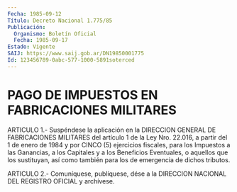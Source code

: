```yaml
---
Fecha: 1985-09-12
Título: Decreto Nacional 1.775/85
Publicación:
  Organismo: Boletín Oficial
  Fecha: 1985-09-17
Estado: Vigente
SAIJ: https://www.saij.gob.ar/DN19850001775
Id: 123456789-0abc-577-1000-5891soterced
---
```

# PAGO DE IMPUESTOS EN FABRICACIONES MILITARES

<a id="1"></a>
ARTICULO  1.-  Suspéndese  la aplicación en la DIRECCION GENERAL DE FABRICACIONES MILITARES del  artículo  1  de  la Ley Nro. 22.016, a partir del 1 de enero de 1984 y por CINCO (5) ejercicios  fiscales, para  los  Impuestos  a  las  Ganancias,  a  los  Capitales y a los Beneficios  Eventuales,  o  aquellos que los sustituyan,  así  como también para los de emergencia de dichos tributos.

<a id="2"></a>
ARTICULO  2.- Comuníquese, publíquese, dése a la DIRECCION NACIONAL DEL REGISTRO OFICIAL y archívese.
